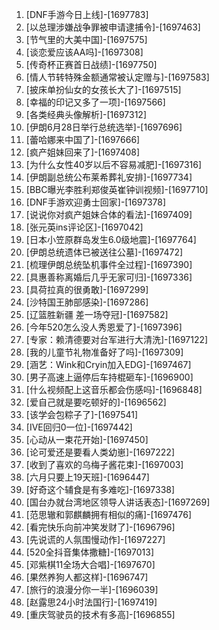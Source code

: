 
1. [DNF手游今日上线]-[1697783]
1. [以总理涉嫌战争罪被申请逮捕令]-[1697463]
1. [节气里的大美中国]-[1697575]
1. [谈恋爱应该AA吗]-[1697308]
1. [传奇杯正赛首日战绩]-[1697750]
1. [情人节转特殊金额通常被认定赠与]-[1697583]
1. [披床单扮仙女的女孩长大了]-[1697515]
1. [幸福的印记又多了一项]-[1697566]
1. [各类经典头像解析]-[1697312]
1. [伊朗6月28日举行总统选举]-[1697696]
1. [蕾哈娜来中国了]-[1697666]
1. [疯产姐妹回来了]-[1697408]
1. [为什么女性40岁以后不容易减肥]-[1697316]
1. [伊朗副总统公布莱希葬礼安排]-[1697734]
1. [BBC曝光李胜利郑俊英崔钟训视频]-[1697710]
1. [DNF手游欢迎勇士回家]-[1697378]
1. [说说你对疯产姐妹合体的看法]-[1697409]
1. [张元英ins评论区]-[1697042]
1. [日本小笠原群岛发生6.0级地震]-[1697764]
1. [伊朗总统遗体已被送往公墓]-[1697472]
1. [梳理伊朗总统坠机事件全过程]-[1697390]
1. [具惠善称离婚后几乎无家可归]-[1697336]
1. [具荷拉真的很勇敢]-[1697299]
1. [沙特国王肺部感染]-[1697286]
1. [辽篮胜新疆 差一场夺冠]-[1697582]
1. [今年520怎么没人秀恩爱了]-[1697396]
1. [专家：赖清德要对台军进行大清洗]-[1697122]
1. [我的儿童节礼物准备好了吗]-[1697309]
1. [涵艺：Wink和Cryin加入EDG]-[1697467]
1. [男子高速上逼停后车持棍砸车]-[1696900]
1. [什么视频配上这音乐都会伤感吗]-[1696848]
1. [爱自己就是要吃顿好的]-[1696562]
1. [该学会包粽子了]-[1697541]
1. [IVE回归0一位]-[1697442]
1. [心动从一束花开始]-[1697450]
1. [论可爱还是要看人类幼崽]-[1697222]
1. [收到了喜欢的乌梅子酱花束]-[1697003]
1. [六月只要上19天班]-[1696447]
1. [好奇这个辅食是有多难吃]-[1697338]
1. [国台办就台湾地区领导人讲话表态]-[1697269]
1. [范思辙和郭麒麟拥有相似的痛]-[1697476]
1. [看完快乐向前冲笑发财了]-[1696796]
1. [先说谎的人氛围慢动作]-[1697227]
1. [520全抖音集体撒糖]-[1697013]
1. [邓紫棋11全场大合唱]-[1697670]
1. [果然养狗人都这样]-[1696747]
1. [旅行的浪漫分你一半]-[1696039]
1. [赵露思24小时法国行]-[1697419]
1. [重庆驾驶员的技术有多高]-[1696855]